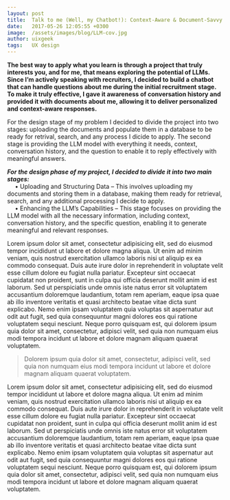 ```yaml
---
layout: post
title:  Talk to me (Well, my Chatbot!): Context-Aware & Document-Savvy
date:   2017-05-26 12:05:55 +0300
image:  /assets/images/blog/LLM-cov.jpg
author: uixgeek
tags:   UX design
---
```


**The best way to apply what you learn is through a project that truly interests you, and for me, that means exploring the potential of LLMs. Since I’m actively speaking with recruiters, I decided to build a chatbot that can handle questions about me during the initial recruitment stage. To make it truly effective, I gave it awareness of conversation history and provided it with documents about me, allowing it to deliver personalized and context-aware responses.**

For the design stage of my problem I decided to divide the project into two stages: 
uploading the documents and populate them in a database to be ready for retrival, search, and any process I dicide to apply. The second stage is providing the LLM model with everything it needs, context, conversation history, and the question to enable it to reply effectively with meaningful answers. 

***For the design phase of my project, I decided to divide it into two main stages:***
<br>
  &emsp; • Uploading and Structuring Data – This involves uploading my documents and storing them in a database, making them ready for retrieval, search, and any additional processing I decide to apply.
<br>
  &emsp; • Enhancing the LLM’s Capabilities – This stage focuses on providing the LLM model with all the necessary information, including context, conversation history, and the specific question, enabling it to generate meaningful and relevant responses.
<br>

Lorem ipsum dolor sit amet, consectetur adipisicing elit, sed do eiusmod tempor incididunt ut labore et dolore magna aliqua. Ut enim ad minim veniam, quis nostrud exercitation ullamco laboris nisi ut aliquip ex ea commodo consequat. Duis aute irure dolor in reprehenderit in voluptate velit esse cillum dolore eu fugiat nulla pariatur. Excepteur sint occaecat cupidatat non proident, sunt in culpa qui officia deserunt mollit anim id est laborum. Sed ut perspiciatis unde omnis iste natus error sit voluptatem accusantium doloremque laudantium, totam rem aperiam, eaque ipsa quae ab illo inventore veritatis et quasi architecto beatae vitae dicta sunt explicabo. Nemo enim ipsam voluptatem quia voluptas sit aspernatur aut odit aut fugit, sed quia consequuntur magni dolores eos qui ratione voluptatem sequi nesciunt. Neque porro quisquam est, qui dolorem ipsum quia dolor sit amet, consectetur, adipisci velit, sed quia non numquam eius modi tempora incidunt ut labore et dolore magnam aliquam quaerat voluptatem.

> Dolorem ipsum quia dolor sit amet, consectetur, adipisci velit, sed quia non numquam eius modi tempora incidunt ut labore et dolore magnam aliquam quaerat voluptatem.

Lorem ipsum dolor sit amet, consectetur adipisicing elit, sed do eiusmod tempor incididunt ut labore et dolore magna aliqua. Ut enim ad minim veniam, quis nostrud exercitation ullamco laboris nisi ut aliquip ex ea commodo consequat. Duis aute irure dolor in reprehenderit in voluptate velit esse cillum dolore eu fugiat nulla pariatur. Excepteur sint occaecat cupidatat non proident, sunt in culpa qui officia deserunt mollit anim id est laborum. Sed ut perspiciatis unde omnis iste natus error sit voluptatem accusantium doloremque laudantium, totam rem aperiam, eaque ipsa quae ab illo inventore veritatis et quasi architecto beatae vitae dicta sunt explicabo. Nemo enim ipsam voluptatem quia voluptas sit aspernatur aut odit aut fugit, sed quia consequuntur magni dolores eos qui ratione voluptatem sequi nesciunt. Neque porro quisquam est, qui dolorem ipsum quia dolor sit amet, consectetur, adipisci velit, sed quia non numquam eius modi tempora incidunt ut labore et dolore magnam aliquam quaerat voluptatem.
